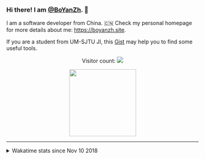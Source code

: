 ### Hi there! I am [@BoYanZh](https://github.com/BoYanZh). 👋

I am a software developer from China. 🇨🇳 Check my personal homepage for more details about me: <https://boyanzh.site>.

If you are a student from UM-SJTU JI, this [Gist](https://gist.github.com/BoYanZh/fc4469c20fd6adf42c212114532aaac0) may help you to find some useful tools.

<!--
**BoYanZh/BoYanZh** is a ✨ _special_ ✨ repository because its `README.md` (this file) appears on your GitHub profile.

Here are some ideas to get you started:

- 🔭 I’m currently working on ...
- 🌱 I’m currently learning ...
- 👯 I’m looking to collaborate on ...
- 🤔 I’m looking for help with ...
- 💬 Ask me about ...
- 📫 How to reach me: ...
- 😄 Pronouns: ...
- ⚡ Fun fact: ...
-->

<p align="center"> 
  Visitor count: 
  <a href="https://profile-counter.glitch.me/BoYanZh/count.svg">
    <img src="https://profile-counter.glitch.me/BoYanZh/count.svg"/>
  </a>
</p>

<p align="center">
  <a href="https://github.com/anuraghazra/github-readme-stats">
    <img align="center" height="175" src="https://github-readme-stats.vercel.app/api?username=BoYanZh&show_icons=true&theme=dark&include_all_commits=true" />
  </a>
  <!--
  <a href="https://github.com/anuraghazra/github-readme-stats">
    <img align="center" height="175" src="https://github-readme-stats.vercel.app/api/top-langs/?username=BoYanZh&layout=compact&theme=dark" />
  </a>
  -->
  <!--
  <br>
  <img src="http://github-readme-streak-stats.herokuapp.com?user=BoYanZh&theme=dark" align="center" />
  -->
</p>

<hr>

<details>
  <summary>Wakatime stats since Nov 10 2018</summary>
  <br><br>
  <a href="https://github.com/anuraghazra/github-readme-stats">
    <img align="center" src="https://github-readme-stats.vercel.app/api/wakatime?username=BoYanZh&layout=compact&theme=dark" />
  </a>
</details>
